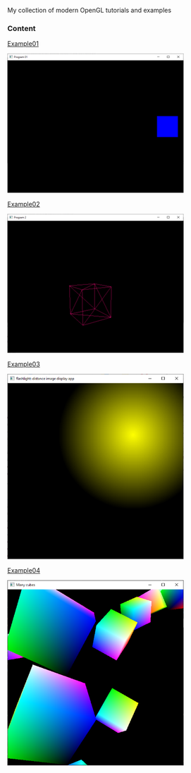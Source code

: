 
My collection of modern OpenGL tutorials and examples

### Content

[Example01](https://github.com/emelyantsev/my-modern-opengl/tree/master/01_test_glew)
 
<img src="/images/program01.png" alt="screenshot1" width="400"/>

[Example02](https://github.com/emelyantsev/my-modern-opengl/tree/master/02_plain_red_cube)

<img src="/images/program02.png" alt="screenshot2" width="400"/>

[Example03](https://github.com/emelyantsev/my-modern-opengl/tree/master/03_flashlight_use_cuda)

<img src="/images/program03.png" alt="screenshot2" width="400"/>

[Example04](https://github.com/emelyantsev/my-modern-opengl/tree/master/04_cube_varying_color_instancing)

<img src="/images/program04.png" alt="screenshot2" width="400"/>